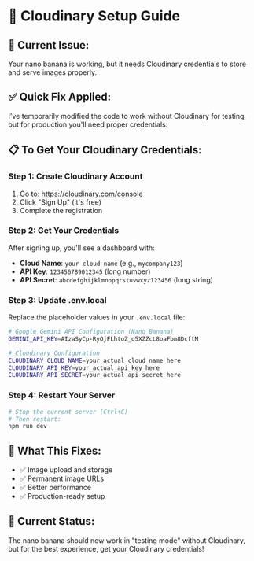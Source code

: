 # 🔧 Cloudinary Setup Guide

## 🚨 **Current Issue:**
Your nano banana is working, but it needs Cloudinary credentials to store and serve images properly.

## ✅ **Quick Fix Applied:**
I've temporarily modified the code to work without Cloudinary for testing, but for production you'll need proper credentials.

## 📋 **To Get Your Cloudinary Credentials:**

### Step 1: Create Cloudinary Account
1. Go to: https://cloudinary.com/console
2. Click "Sign Up" (it's free)
3. Complete the registration

### Step 2: Get Your Credentials
After signing up, you'll see a dashboard with:
- **Cloud Name**: `your-cloud-name` (e.g., `mycompany123`)
- **API Key**: `123456789012345` (long number)
- **API Secret**: `abcdefghijklmnopqrstuvwxyz123456` (long string)

### Step 3: Update .env.local
Replace the placeholder values in your `.env.local` file:

```bash
# Google Gemini API Configuration (Nano Banana)
GEMINI_API_KEY=AIzaSyCp-RyOjFLhtoZ_o5XZZcL8oaFbm8DcftM

# Cloudinary Configuration
CLOUDINARY_CLOUD_NAME=your_actual_cloud_name_here
CLOUDINARY_API_KEY=your_actual_api_key_here
CLOUDINARY_API_SECRET=your_actual_api_secret_here
```

### Step 4: Restart Your Server
```bash
# Stop the current server (Ctrl+C)
# Then restart:
npm run dev
```

## 🎯 **What This Fixes:**
- ✅ Image upload and storage
- ✅ Permanent image URLs
- ✅ Better performance
- ✅ Production-ready setup

## 🧪 **Current Status:**
The nano banana should now work in "testing mode" without Cloudinary, but for the best experience, get your Cloudinary credentials!
